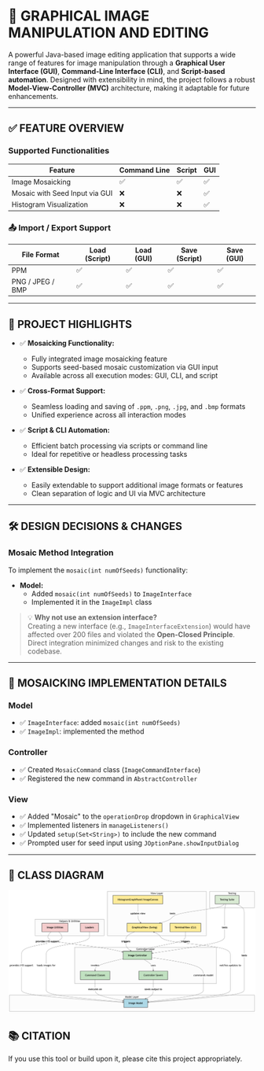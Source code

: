 # 📸 GRAPHICAL IMAGE MANIPULATION AND EDITING

A powerful Java-based image editing application that supports a wide range of features for image manipulation through a **Graphical User Interface (GUI)**, **Command-Line Interface (CLI)**, and **Script-based automation**. Designed with extensibility in mind, the project follows a robust **Model-View-Controller (MVC)** architecture, making it adaptable for future enhancements.

---

## ✅ FEATURE OVERVIEW

### Supported Functionalities

| Feature                             | Command Line | Script | GUI |
|-------------------------------------|--------------|--------|-----|
| Image Mosaicking                    | ✅           | ✅     | ✅  |
| Mosaic with Seed Input via GUI      | ❌           | ❌     | ✅  |
| Histogram Visualization             | ❌           | ❌     | ✅  |

### 📤 Import / Export Support

| File Format       | Load (Script) | Load (GUI) | Save (Script) | Save (GUI) |
|-------------------|---------------|------------|----------------|------------|
| PPM               | ✅            | ✅         | ✅             | ✅         |
| PNG / JPEG / BMP  | ✅            | ✅         | ✅             | ✅         |

---

## 🚀 PROJECT HIGHLIGHTS

- ✅ **Mosaicking Functionality:**
  - Fully integrated image mosaicking feature
  - Supports seed-based mosaic customization via GUI input
  - Available across all execution modes: GUI, CLI, and script

- ✅ **Cross-Format Support:**
  - Seamless loading and saving of `.ppm`, `.png`, `.jpg`, and `.bmp` formats
  - Unified experience across all interaction modes

- ✅ **Script & CLI Automation:**
  - Efficient batch processing via scripts or command line
  - Ideal for repetitive or headless processing tasks

- ✅ **Extensible Design:**
  - Easily extendable to support additional image formats or features
  - Clean separation of logic and UI via MVC architecture

---

## 🛠️ DESIGN DECISIONS & CHANGES

### Mosaic Method Integration

To implement the `mosaic(int numOfSeeds)` functionality:

- **Model:**
  - Added `mosaic(int numOfSeeds)` to `ImageInterface`
  - Implemented it in the `ImageImpl` class

> 💡 **Why not use an extension interface?**  
> Creating a new interface (e.g., `ImageInterfaceExtension`) would have affected over 200 files and violated the **Open-Closed Principle**. Direct integration minimized changes and risk to the existing codebase.

---

## 🧩 MOSAICKING IMPLEMENTATION DETAILS

### Model
- ✅ `ImageInterface`: added `mosaic(int numOfSeeds)`
- ✅ `ImageImpl`: implemented the method

### Controller
- ✅ Created `MosaicCommand` class (`ImageCommandInterface`)
- ✅ Registered the new command in `AbstractController`

### View
- ✅ Added "Mosaic" to the `operationDrop` dropdown in `GraphicalView`
- ✅ Implemented listeners in `manageListeners()`
- ✅ Updated `setup(Set<String>)` to include the new command
- ✅ Prompted user for seed input using `JOptionPane.showInputDialog`

---

## 📐 CLASS DIAGRAM

![Class Diagram](PDP_Image_Class_Diagram.png)


## 📚 CITATION

If you use this tool or build upon it, please cite this project appropriately.
